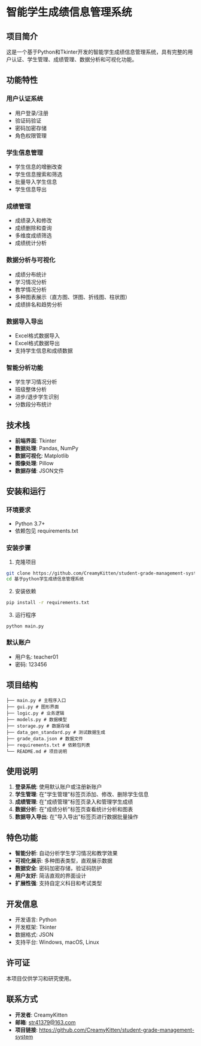 # 智能学生成绩信息管理系统

## 项目简介

这是一个基于Python和Tkinter开发的智能学生成绩信息管理系统，具有完整的用户认证、学生管理、成绩管理、数据分析和可视化功能。

## 功能特性

### 用户认证系统
- 用户登录/注册
- 验证码验证
- 密码加密存储
- 角色权限管理

### 学生信息管理
- 学生信息的增删改查
- 学生信息搜索和筛选
- 批量导入学生信息
- 学生信息导出

### 成绩管理
- 成绩录入和修改
- 成绩删除和查询
- 多维度成绩筛选
- 成绩统计分析

### 数据分析与可视化
- 成绩分布统计
- 学习情况分析
- 教学情况分析
- 多种图表展示（直方图、饼图、折线图、柱状图）
- 成绩排名和趋势分析

### 数据导入导出
- Excel格式数据导入
- Excel格式数据导出
- 支持学生信息和成绩数据

### 智能分析功能
- 学生学习情况分析
- 班级整体分析
- 进步/退步学生识别
- 分数段分布统计

## 技术栈

- **前端界面**: Tkinter
- **数据处理**: Pandas, NumPy
- **数据可视化**: Matplotlib
- **图像处理**: Pillow
- **数据存储**: JSON文件

## 安装和运行

### 环境要求
- Python 3.7+
- 依赖包见 requirements.txt

### 安装步骤

1. 克隆项目
```bash
git clone https://github.com/CreamyKitten/student-grade-management-system
cd 基于python学生成绩信息管理系统
```

2. 安装依赖
```bash
pip install -r requirements.txt
```

3. 运行程序
```bash
python main.py
```

### 默认账户
- 用户名: teacher01
- 密码: 123456

## 项目结构
```
├── main.py # 主程序入口
├── gui.py # 图形界面
├── logic.py # 业务逻辑
├── models.py # 数据模型
├── storage.py # 数据存储
├── data_gen_standard.py # 测试数据生成
├── grade_data.json # 数据文件
├── requirements.txt # 依赖包列表
└── README.md # 项目说明
```
## 使用说明

1. **登录系统**: 使用默认账户或注册新账户
2. **学生管理**: 在"学生管理"标签页添加、修改、删除学生信息
3. **成绩管理**: 在"成绩管理"标签页录入和管理学生成绩
4. **数据分析**: 在"成绩分析"标签页查看统计分析和图表
5. **数据导入导出**: 在"导入导出"标签页进行数据批量操作

## 特色功能

- **智能分析**: 自动分析学生学习情况和教学效果
- **可视化展示**: 多种图表类型，直观展示数据
- **数据安全**: 密码加密存储，验证码防护
- **用户友好**: 简洁直观的界面设计
- **扩展性强**: 支持自定义科目和考试类型

## 开发信息

- 开发语言: Python
- 开发框架: Tkinter
- 数据格式: JSON
- 支持平台: Windows, macOS, Linux

## 许可证

本项目仅供学习和研究使用。

## 联系方式

- **开发者**: CreamyKitten
- **邮箱**: str41379@163.com
- **项目链接**: https://github.com/CreamyKitten/student-grade-management-system
